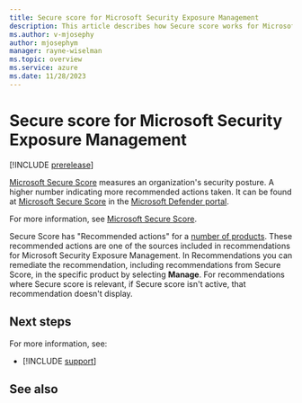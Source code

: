 ```yaml
---
title: Secure score for Microsoft Security Exposure Management
description: This article describes how Secure score works for Microsoft Exposure Management.
ms.author: v-mjosephy
author: mjosephym
manager: rayne-wiselman
ms.topic: overview
ms.service: azure
ms.date: 11/28/2023
---
```


# Secure score for Microsoft Security Exposure Management

[!INCLUDE [prerelease](../includes//prerelease.md)]

[Microsoft Secure Score](/microsoft-365/security/defender/microsoft-secure-score.md) measures an organization's security posture. A higher number indicating more recommended actions taken. It can be found at [Microsoft Secure Score](https://security.microsoft.com/exposure-secure-score) in the [Microsoft Defender portal](https://security.microsoft.com/).

For more information, see [Microsoft Secure Score](/microsoft-365/security/defender/microsoft-secure-score.md).

Secure Score has "Recommended actions" for a [number of products](/microsoft-365/security/defender/microsoft-secure-score.md#products-included-in-secure-score). These recommended actions are one of the sources included in recommendations for Microsoft Security Exposure Management. In Recommendations you can remediate the recommendation, including recommendations from Secure Score, in the specific product by selecting **Manage**. For recommendations where Secure score is relevant, if Secure score isn't active, that recommendation doesn't display.

<!--Secure score helps organizations:

- Report on the current state of the organization's security posture.
- Improve their security posture by providing discoverability, visibility, guidance, and control.
- Compare with benchmarks and establish key performance indicators (KPIs).
For more information, see [Microsoft Secure Score](/microsoft-365/security/defender/microsoft-secure-score.md).

Microsoft Security Exposure Management recommendations use secure score as one of its sources. Secure score makes recommendations for a [number of products](/microsoft-365/security/defender/microsoft-secure-score.md#products-included-in-secure-score). Selecting a recommendation to drill down, allows you to remediate the problem in the specific product that makes up the secure score.  For recommendations where Secure score is relevant, if Secure score isn't active, that recommendation doesn't display. -->

<!--add about 
•	In some cases, the affected assets information is not appearing on the Affected tab in the metric’s side pane. This is largely for metrics originating in Secure Score and will be fixed in the future. q. re metric from secure score-->
<!--When a recommendation sourced from Secure score is selected, it redirects to Secure score in the Microsoft Defender portal.-->

## Next steps

For more information, see:

- [!INCLUDE [support](../includes//support.md)]

## See also
